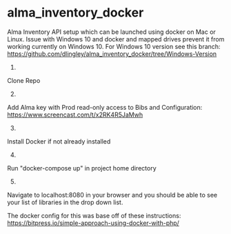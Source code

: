 # alma_inventory_docker
Alma Inventory API setup which can be launched using docker on Mac or Linux.  Issue with Windows 10 and docker and mapped drives prevent it from working currently on Windows 10.  For Windows 10 version see this branch: https://github.com/dlingley/alma_inventory_docker/tree/Windows-Version


1.
Clone Repo

2.
Add Alma key with Prod read-only access to Bibs and Configuration: https://www.screencast.com/t/x2RK4R5JaMwh

3.
Install Docker if not already installed

4. 
Run "docker-compose up" in project home directory

5.
Navigate to localhost:8080 in your browser and you should be able to see your list of libraries in the drop down list.

The docker config for this was base off of these instructions: https://bitpress.io/simple-approach-using-docker-with-php/
